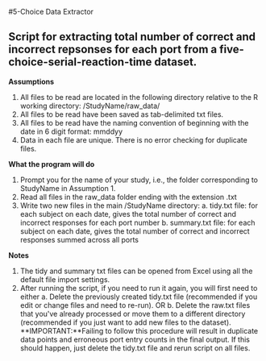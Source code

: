 #5-Choice Data Extractor
## Script for extracting total number of correct and incorrect repsonses for each port from a five-choice-serial-reaction-time dataset.

**Assumptions**
1. All files to be read are located in the following directory relative to the R working directory: /StudyName/raw_data/
2. All files to be read have been saved as tab-delimited txt files.
3. All files to be read have the naming convention of beginning with the date in 6 digit format: mmddyy
4. Data in each file are unique. There is no error checking for duplicate files.

**What the program will do**
1. Prompt you for the name of your study, i.e., the folder corresponding to StudyName in Assumption 1.
2. Read all files in the raw_data folder ending with the extension .txt
3. Write two new files in the main /StudyName directory:
a. tidy.txt file: for each subject on each date, gives the total number of correct and incorrect responses for each port number
b. summary.txt file: for each subject on each date, gives the total number of correct and incorrect responses summed across all ports 

**Notes**
1. The tidy and summary txt files can be opened from Excel using all the default file import settings.
2. After running the script, if you need to run it again, you will first need to either
  a. Delete the previously created tidy.txt file (recommended if you edit or change files and need to re-run).
  OR
  b. Delete the raw.txt files that you've already processed or move them to a different directory (recommended if you just want to add new files to the dataset).    
**IMPORTANT:**Failing to follow this procedure will result in duplicate data points and erroneous port entry counts in the final output. If this should happen, just delete the tidy.txt file and rerun script on all files.